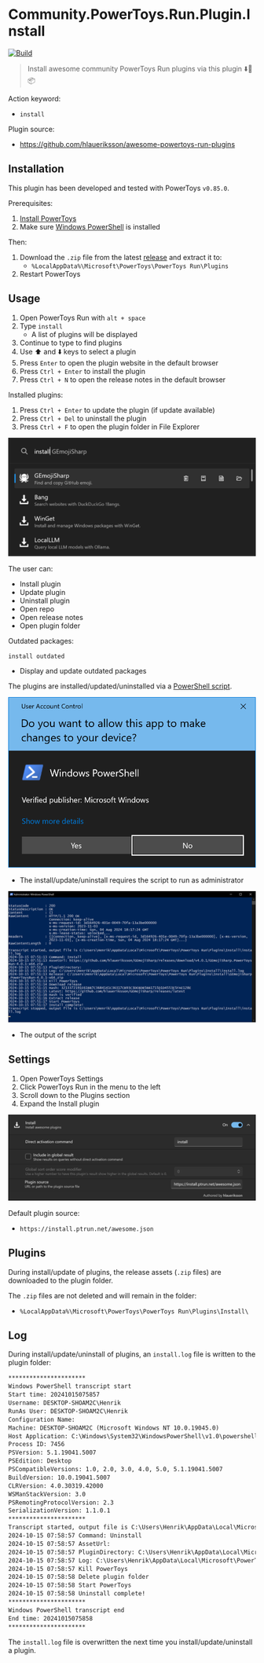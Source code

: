 # Community.PowerToys.Run.Plugin.Install

[![Build](https://github.com/hlaueriksson/Community.PowerToys.Run.Plugin.Install/actions/workflows/build.yml/badge.svg)](https://github.com/hlaueriksson/Community.PowerToys.Run.Plugin.Install/actions/workflows/build.yml)

> Install awesome community PowerToys Run plugins via this plugin ⬇️🔌📦

Action keyword:

- `install`

Plugin source:

- <https://github.com/hlaueriksson/awesome-powertoys-run-plugins>

## Installation

This plugin has been developed and tested with PowerToys `v0.85.0`.

Prerequisites:

1. [Install PowerToys](https://docs.microsoft.com/en-us/windows/powertoys/install)
2. Make sure [Windows PowerShell](https://learn.microsoft.com/en-us/powershell/scripting/learn/ps101/01-getting-started?view=powershell-5.1#where-to-find-powershell) is installed

Then:

1. Download the `.zip` file from the latest [release](releases/latest) and extract it to:
   - `%LocalAppData%\Microsoft\PowerToys\PowerToys Run\Plugins`
2. Restart PowerToys

## Usage

1. Open PowerToys Run with `alt + space`
2. Type `install`
   - A list of plugins will be displayed
3. Continue to type to find plugins
4. Use ⬆️ and ⬇️ keys to select a plugin
5. Press `Enter` to open the plugin website in the default browser
6. Press `Ctrl + Enter` to install the plugin
7. Press `Ctrl + N` to open the release notes in the default browser

Installed plugins:

1. Press `Ctrl + Enter` to update the plugin (if update available)
2. Press `Ctrl + Del` to uninstall the plugin
3. Press `Ctrl + F` to open the plugin folder in File Explorer

![PowerToys Run - Install](ptrun.png)

The user can:

- Install plugin
- Update plugin
- Uninstall plugin
- Open repo
- Open release notes
- Open plugin folder

Outdated packages:

```
install outdated
```

- Display and update outdated packages

The plugins are installed/updated/uninstalled via a [PowerShell script](src/Community.PowerToys.Run.Plugin.Install/install.ps1).

![User Account Control](uac.png)

- The install/update/uninstall requires the script to run as administrator

![Administrator: Windows PowerShell](ps1.png)

- The output of the script

## Settings

1. Open PowerToys Settings
2. Click PowerToys Run in the menu to the left
3. Scroll down to the Plugins section
4. Expand the Install plugin

![PowerToys Settings](ptrun-settings.png)

Default plugin source:

- `https://install.ptrun.net/awesome.json`

## Plugins

During install/update of plugins, the release assets (`.zip` files) are downloaded to the plugin folder.

The `.zip` files are not deleted and will remain in the folder:

- `%LocalAppData%\Microsoft\PowerToys\PowerToys Run\Plugins\Install\`

## Log

During install/update/uninstall of plugins, an `install.log` file is written to the plugin folder:

```txt
**********************
Windows PowerShell transcript start
Start time: 20241015075857
Username: DESKTOP-SHOAM2C\Henrik
RunAs User: DESKTOP-SHOAM2C\Henrik
Configuration Name: 
Machine: DESKTOP-SHOAM2C (Microsoft Windows NT 10.0.19045.0)
Host Application: C:\Windows\System32\WindowsPowerShell\v1.0\powershell.exe -ExecutionPolicy Bypass -File C:\Users\Henrik\AppData\Local\Microsoft\PowerToys\PowerToys Run\Plugins\Install\install.ps1 -command Uninstall -pluginDirectory C:\Users\Henrik\AppData\Local\Microsoft\PowerToys\PowerToys Run\Plugins\Bang
Process ID: 7456
PSVersion: 5.1.19041.5007
PSEdition: Desktop
PSCompatibleVersions: 1.0, 2.0, 3.0, 4.0, 5.0, 5.1.19041.5007
BuildVersion: 10.0.19041.5007
CLRVersion: 4.0.30319.42000
WSManStackVersion: 3.0
PSRemotingProtocolVersion: 2.3
SerializationVersion: 1.1.0.1
**********************
Transcript started, output file is C:\Users\Henrik\AppData\Local\Microsoft\PowerToys\PowerToys Run\Plugins\Install\install.log
2024-10-15 07:58:57 Command: Uninstall
2024-10-15 07:58:57 AssetUrl:
2024-10-15 07:58:57 PluginDirectory: C:\Users\Henrik\AppData\Local\Microsoft\PowerToys\PowerToys Run\Plugins\Bang
2024-10-15 07:58:57 Log: C:\Users\Henrik\AppData\Local\Microsoft\PowerToys\PowerToys Run\Plugins\Install\install.log
2024-10-15 07:58:57 Kill PowerToys
2024-10-15 07:58:58 Delete plugin folder
2024-10-15 07:58:58 Start PowerToys
2024-10-15 07:58:58 Uninstall complete!
**********************
Windows PowerShell transcript end
End time: 20241015075858
**********************
```

The `install.log` file is overwritten the next time you install/update/uninstall a plugin.
